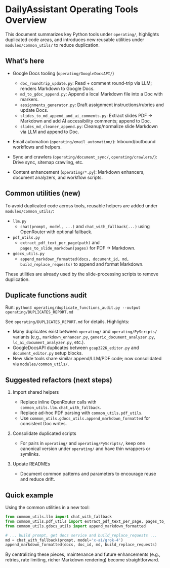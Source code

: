 # DailyAssistant Operating Tools Overview

This document summarizes key Python tools under `operating/`, highlights duplicated code areas, and introduces new reusable utilities under `modules/common_utils/` to reduce duplication.

## What’s here

- Google Docs tooling (`operating/GoogleDocsAPI/`)
  - `doc_roundtrip_update.py`: Read + comment round-trip via LLM; renders Markdown to Google Docs.
  - `md_to_gdoc_append.py`: Append a local Markdown file into a Doc with markers.
  - `assignments_generator.py`: Draft assignment instructions/rubrics and update Docs.
  - `slides_to_md_append_and_ai_comments.py`: Extract slides PDF → Markdown and add AI accessibility comments; append to Doc.
  - `slides_md_cleaner_append.py`: Cleanup/normalize slide Markdown via LLM and append to Doc.

- Email automation (`operating/email_automation/`): Inbound/outbound workflows and helpers.
- Sync and crawlers (`operating/document_sync/`, `operating/crawlers/`): Drive sync, sitemap crawling, etc.
- Content enhancement (`operating/*.py`): Markdown enhancers, document analyzers, and workflow scripts.

## Common utilities (new)

To avoid duplicated code across tools, reusable helpers are added under `modules/common_utils/`:

- `llm.py`
  - `chat(prompt, model, ...)` and `chat_with_fallback(...)` using OpenRouter with optional fallback.
- `pdf_utils.py`
  - `extract_pdf_text_per_page(path)` and `pages_to_slide_markdown(pages)` for PDF → Markdown.
- `gdocs_utils.py`
  - `append_markdown_formatted(docs, document_id, md, build_replace_requests)` to append and format Markdown.

These utilities are already used by the slide-processing scripts to remove duplication.

## Duplicate functions audit

Run: `python3 operating/duplicate_functions_audit.py --output operating/DUPLICATES_REPORT.md`

See `operating/DUPLICATES_REPORT.md` for details. Highlights:

- Many duplicates exist between `operating/` and `operating/PyScripts/` variants (e.g., `markdown_enhancer.py`, `generic_document_analyzer.py`, `lc_ai_document_analyzer.py`, etc.).
- GoogleDocsAPI duplicates between `gcap3226_editor.py` and `document_editor.py` setup blocks.
- New slide tools share similar append/LLM/PDF code; now consolidated via `modules/common_utils/`.

## Suggested refactors (next steps)

1) Import shared helpers
   - Replace inline OpenRouter calls with `common_utils.llm.chat_with_fallback`.
   - Replace ad-hoc PDF parsing with `common_utils.pdf_utils`.
   - Use `common_utils.gdocs_utils.append_markdown_formatted` for consistent Doc writes.

2) Consolidate duplicated scripts
   - For pairs in `operating/` and `operating/PyScripts/`, keep one canonical version under `operating/` and have thin wrappers or symlinks.

3) Update READMEs
   - Document common patterns and parameters to encourage reuse and reduce drift.

## Quick example

Using the common utilities in a new tool:

```python
from common_utils.llm import chat_with_fallback
from common_utils.pdf_utils import extract_pdf_text_per_page, pages_to_slide_markdown
from common_utils.gdocs_utils import append_markdown_formatted

# ... build prompt, get docs service and build_replace_requests ...
md = chat_with_fallback(prompt, model='x-ai/grok-4')
append_markdown_formatted(docs, doc_id, md, build_replace_requests)
```

By centralizing these pieces, maintenance and future enhancements (e.g., retries, rate limiting, richer Markdown rendering) become straightforward.
